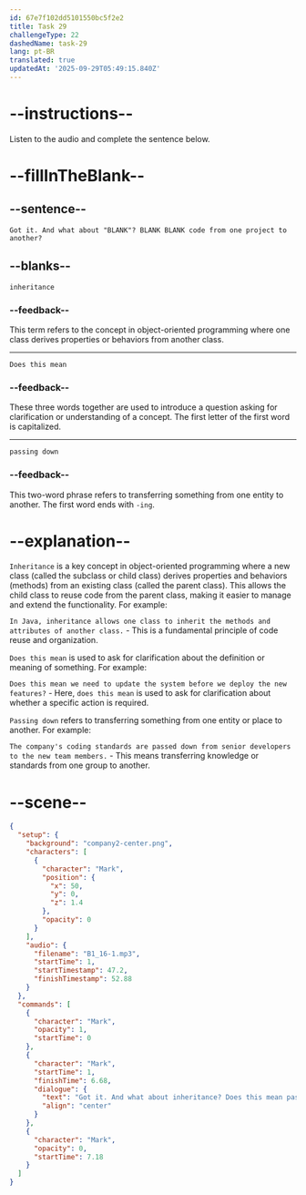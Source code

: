 ```yaml
---
id: 67e7f102dd5101550bc5f2e2
title: Task 29
challengeType: 22
dashedName: task-29
lang: pt-BR
translated: true
updatedAt: '2025-09-29T05:49:15.840Z'
---
```


<!-- (Audio) Mark: Got it. And what about "inheritance"? Does this mean passing down code from one project to another? -->

# --instructions--

Listen to the audio and complete the sentence below.

# --fillInTheBlank--

## --sentence--

`Got it. And what about "BLANK"? BLANK BLANK code from one project to another?`

## --blanks--

`inheritance`

### --feedback--

This term refers to the concept in object-oriented programming where one class derives properties or behaviors from another class.

---

`Does this mean`

### --feedback--

These three words together are used to introduce a question asking for clarification or understanding of a concept. The first letter of the first word is capitalized.

---

`passing down`

### --feedback--

This two-word phrase refers to transferring something from one entity to another. The first word ends with `-ing`.

# --explanation--

`Inheritance` is a key concept in object-oriented programming where a new class (called the subclass or child class) derives properties and behaviors (methods) from an existing class (called the parent class). This allows the child class to reuse code from the parent class, making it easier to manage and extend the functionality. For example:

`In Java, inheritance allows one class to inherit the methods and attributes of another class.` - This is a fundamental principle of code reuse and organization.

`Does this mean` is used to ask for clarification about the definition or meaning of something. For example:

`Does this mean we need to update the system before we deploy the new features?` - Here, `does this mean` is used to ask for clarification about whether a specific action is required.

`Passing down` refers to transferring something from one entity or place to another. For example:

`The company's coding standards are passed down from senior developers to the new team members.` - This means transferring knowledge or standards from one group to another.

# --scene--

```json
{
  "setup": {
    "background": "company2-center.png",
    "characters": [
      {
        "character": "Mark",
        "position": {
          "x": 50,
          "y": 0,
          "z": 1.4
        },
        "opacity": 0
      }
    ],
    "audio": {
      "filename": "B1_16-1.mp3",
      "startTime": 1,
      "startTimestamp": 47.2,
      "finishTimestamp": 52.88
    }
  },
  "commands": [
    {
      "character": "Mark",
      "opacity": 1,
      "startTime": 0
    },
    {
      "character": "Mark",
      "startTime": 1,
      "finishTime": 6.68,
      "dialogue": {
        "text": "Got it. And what about inheritance? Does this mean passing down code from one project to another?",
        "align": "center"
      }
    },
    {
      "character": "Mark",
      "opacity": 0,
      "startTime": 7.18
    }
  ]
}
```
